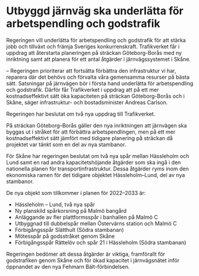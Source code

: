 # Utbyggd järnväg ska underlätta för arbetspendling och godstrafik

Regeringen vill underlätta för arbetspendling och godstrafik för att stärka jobb och tillväxt och främja Sveriges konkurrenskraft. Trafikverket får i uppdrag att återstarta planeringen på sträckan Göteborg-Borås med ny inriktning samt att planera för ett antal åtgärder i järnvägssystemet i Skåne.

– Regeringen prioriterar att fortsätta förbättra den infrastruktur vi har, reparera där det behövs och förvalta våra gemensamma resurser på bästa sätt. Satsningar på järnvägen bör i första hand underlätta för arbetspendling och godstrafik. Därför får Trafikverket i uppdrag att på ett mer kostnadseffektivt sätt öka kapaciteten på sträckan Göteborg-Borås och i Skåne, säger infrastruktur- och bostadsminister Andreas Carlson.

Regeringen har beslutat om två nya uppdrag till Trafikverket.

På sträckan Göteborg–Borås gäller den nya inriktningen att järnvägen ska byggas ut i stråket för att förbättra arbetspendlingen, men på ett mer kostnadseffektivt sätt jämfört med tidigare planering på sträckan då projektet var tänkt som en del av nya stambanor.

För Skåne har regeringen beslutat om två nya spår mellan Hässleholm och Lund samt en rad andra kapacitetshöjande åtgärder som ska ingå i den nationella planen för transportinfrastruktur. Dessa åtgärder ryms inom den ekonomiska ramen för det tidigare objektet Hässleholm–Lund, del av nya stambanor.

De nya objekt som tillkommer i planen för 2022–2033 är:

* Hässleholm – Lund, två nya spår
* Ny planskild spårkorsning på Malmö bangård
* Anläggande av fler plattformsspår i banhallen på Malmö C
* Utbyggnad till dubbelspår mellan Östervärns station och Malmö C
* Förbigångsspår Slätthult (Södra stambanan)
* Mötesspår på godsstråket genom Skåne
* Förbigångsspår Rättelöv och spår 21 i Hässleholm (Södra stambanan)

Regeringen bedömer att dessa åtgärder är viktiga, framförallt för godstrafiken genom Skåne och för ökad kapacitet i järnvägsnätet inför öppnandet av den nya Fehmarn Bält-förbindelsen.
